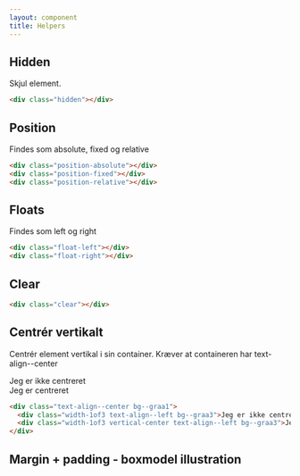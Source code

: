 ```yaml
---
layout: component
title: Helpers
---
```


## Hidden

Skjul element.

```html
<div class="hidden"></div>
```

## Position

Findes som absolute, fixed og relative

```html
<div class="position-absolute"></div>
<div class="position-fixed"></div>
<div class="position-relative"></div>
```

## Floats

Findes som left og right

```html
<div class="float-left"></div>
<div class="float-right"></div>
```

## Clear

```html
<div class="clear"></div>
```


## Centrér vertikalt

Centrér element vertikal i sin container. Kræver at containeren har text-align--center

<div class="text-align--center bg--graa1">
  <div class="width-1of3 text-align--left bg--graa3">Jeg er ikke centreret</div>
  <div class="width-1of3 vertical-center text-align--left bg--graa3">Jeg er centreret</div>
</div>

```html
<div class="text-align--center bg--graa1">
  <div class="width-1of3 text-align--left bg--graa3">Jeg er ikke centreret</div>
  <div class="width-1of3 vertical-center text-align--left bg--graa3">Jeg er centreret</div>
</div>
```

## Margin + padding - boxmodel illustration
